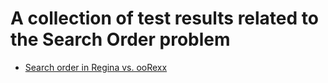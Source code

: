 # A collection of test results related to the Search Order problem

* [Search order in Regina vs. ooRexx](Regina-vs-ooRexx.md)
